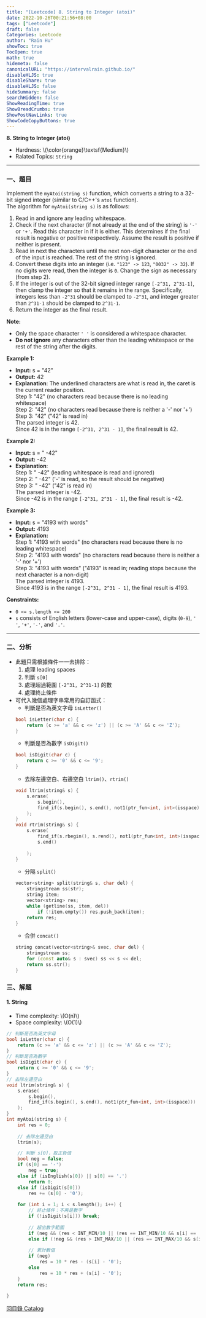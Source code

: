 ```yaml
---
title: "[Leetcode] 8. String to Integer (atoi)"
date: 2022-10-26T00:21:56+08:00
tags: ["Leetcode"]
draft: false
Categories: Leetcode
author: "Rain Hu"
showToc: true
TocOpen: true
math: true
hidemeta: false
canonicalURL: "https://intervalrain.github.io/"
disableHLJS: true
disableShare: true
disableHLJS: false
hideSummary: false
searchHidden: false
ShowReadingTime: true
ShowBreadCrumbs: true
ShowPostNavLinks: true
ShowCodeCopyButtons: true
---
```

**8. String to Integer (atoi)**
+ Hardness: \\(\color{orange}\textsf{Medium}\\)
+ Ralated Topics: `String`
---
### 一、題目
Implement the `myAtoi(string s)` function, which converts a string to a 32-bit signed integer (similar to C/C++'s `atoi` function).  
The algorithm for `myAtoi(string s)` is as follows:
1. Read in and ignore any leading whitespace.
2. Check if the next character (if not already at the end of the string) is `'-'` or `'+'`. Read this character in if it is either. This determines if the final result is negative or positive respectively. Assume the result is positive if neither is present.
3. Read in next the characters until the next non-digit character or the end of the input is reached. The rest of the string is ignored.
4. Convert these digits into an integer (i.e. `"123" -> 123`, `"0032" -> 32`). If no digits were read, then the integer is `0`. Change the sign as necessary (from step 2).
5. If the integer is out of the 32-bit signed integer range `[-2^31, 2^31-1]`, then clamp the integer so that it remains in the range. Specifically, integers less than `-2^31` should be clamped to `-2^31`, and integer greater than `2^31-1` should be clamped to `2^31-1`.
6. Return the integer as the final result.  

**Note:**
+ Only the space character `' '` is considered a whitespace character.
+ **Do not ignore** any characters other than the leading whitespace or the rest of the string after the digits.

**Example 1:**  
+ **Input:** s = "42"
+ **Output:** 42
+ **Explanation**: The underlined characters are what is read in, the caret is the current reader position.  
Step 1: "42" (no characters read because there is no leading whitespace)    
Step 2: "42" (no characters read because there is neither a '-' nor '+')  
Step 3: "42" ("42" is read in)  
The parsed integer is 42.  
Since 42 is in the range `[-2^31, 2^31 - 1]`, the final result is 42.  

**Example 2:**
+ **Input:** s = "   -42"  
+ **Output:** -42  
+ **Explanation**:  
Step 1: "   -42" (leading whitespace is read and ignored)  
Step 2: "   -42" ('-' is read, so the result should be negative)  
Step 3: "   -42" ("42" is read in)  
The parsed integer is -42.  
Since -42 is in the range `[-2^31, 2^31 - 1]`, the final result is -42.   

**Example 3:**  
+ **Input:** s = "4193 with words"  
+ **Output:** 4193  
+ **Explanation:**  
Step 1: "4193 with words" (no characters read because there is no leading whitespace)  
Step 2: "4193 with words" (no characters read because there is neither a '-' nor '+')  
Step 3: "4193 with words" ("4193" is read in; reading stops because the next character is a non-digit)  
The parsed integer is 4193.  
Since 4193 is in the range `[-2^31, 2^31 - 1]`, the final result is 4193.  

**Constraints:**
+ `0 <= s.length <= 200`
+ `s` consists of English letters (lower-case and upper-case), digits (`0-9`), `' '`, `'+'`, `'-'`, and `'.'`.

---

### 二、分析
+ 此題只需根據條件一一去排除：
    1. 處理 leading spaces
    2. 判斷 `s[0]`
    3. 處理超過範圍 `[-2^31, 2^31-1]` 的數
    4. 處理終止條件
+ 可代入幾個處理字串常用的自訂函式：
    + 判斷是否為英文字母 `isLetter()`
    ```C++
    bool isLetter(char c) {
        return (c >= 'a' && c <= 'z') || (c >= 'A' && c <= 'Z');
    }
    ```
    + 判斷是否為數字 `isDigit()`
    ```C++
    bool isDigit(char c) {
        return c >= '0' && c <= '9';
    }
    ```
    + 去除左邊空白、右邊空白 `ltrim()`、`rtrim()`
    ```C++
    void ltrim(string& s) {
        s.erase(
            s.begin(),
            find_if(s.begin(), s.end(), not1(ptr_fun<int, int>(isspace)))
        );
    }
    void rtrim(string& s) {
        s.erase(
            find_if(s.rbegin(), s.rend(), not1(ptr_fun<int, int>(isspace))).base(),
            s.end()
            
        );
    }
    ```
    + 分隔 `split()`
    ```C++
    vector<string> split(string& s, char del) {
        stringstream ss(str);
        string item;
        vector<string> res;
        while (getline(ss, item, del)) 
            if (!item.empty()) res.push_back(item);
        return res;
    }
    ```
    + 合併 `concat()`
    ```C++
    string concat(vector<string>& svec, char del) {
        stringstream ss;
        for (const auto& s : svec) ss << s << del;
        return ss.str();
    }
    ```

### 三、解題
#### 1. String
+ Time complexity: \\(O(n)\\)
+ Space complexity: \\(O(1)\\)
```C++
// 判斷是否為英文字母
bool isLetter(char c) {
    return (c >= 'a' && c <= 'z') || (c >= 'A' && c <= 'Z');
}
// 判斷是否為數字
bool isDigit(char c) {
    return c >= '0' && c <= '9';
}
// 去除左邊空白
void ltrim(string& s) {
    s.erase(
        s.begin(),
        find_if(s.begin(), s.end(), not1(ptr_fun<int, int>(isspace)))
    );
}
int myAtoi(string s) {
    int res = 0;
    
    // 去除左邊空白
    ltrim(s);

    // 判斷 s[0]，取正負值
    bool neg = false;
    if (s[0] == '-')
        neg = true;
    else if (isEnglish(s[0]) || s[0] == '.')
        return 0;
    else if (isDigit(s[0]))
        res += (s[0] - '0');
    
    for (int i = 1; i < s.length(); i++) {
        // 終止條件：不再是數字
        if (!isDigit(s[i])) break;  
        
        // 超出數字範圍
        if (neg && (res < INT_MIN/10 || (res == INT_MIN/10 && s[i] == '9'))) return INT_MIN;
        else if (!neg && (res > INT_MAX/10 || (res == INT_MAX/10 && s[i] >= '8'))) return INT_MAX;
        
        // 累計數值
        if (neg) 
            res = 10 * res - (s[i] - '0');
        else
            res = 10 * res + (s[i] - '0');
    }
    return res;
    
}

```
[回目錄 Catalog](/leetcode)